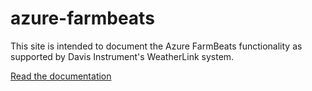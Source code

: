 # azure-farmbeats

This site is intended to document the Azure FarmBeats functionality as supported by Davis Instrument's WeatherLink system.

[Read the documentation](https://weatherlinkph.github.io/azure-farmbeats/)
